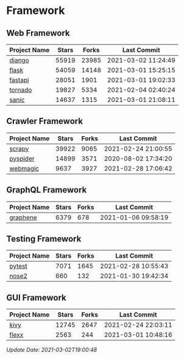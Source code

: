 # Framework

## Web Framework
| Project Name | Stars | Forks | Last Commit |
| ------------ | ----- | ----- | ----------- |
| [django](https://github.com/django/django) | 55919 | 23985 | 2021-03-02 11:24:49 |
| [flask](https://github.com/pallets/flask) | 54059 | 14148 | 2021-03-01 15:25:15 |
| [fastapi](https://github.com/tiangolo/fastapi) | 28051 | 1901 | 2021-03-01 19:02:33 |
| [tornado](https://github.com/tornadoweb/tornado) | 19827 | 5334 | 2021-02-04 02:40:24 |
| [sanic](https://github.com/sanic-org/sanic) | 14637 | 1315 | 2021-03-01 21:08:11 |

## Crawler Framework
| Project Name | Stars | Forks | Last Commit |
| ------------ | ----- | ----- | ----------- |
| [scrapy](https://github.com/scrapy/scrapy) | 39922 | 9065 | 2021-02-24 21:00:55 |
| [pyspider](https://github.com/binux/pyspider) | 14899 | 3571 | 2020-08-02 17:34:20 |
| [webmagic](https://github.com/code4craft/webmagic) | 9637 | 3927 | 2021-02-28 17:06:42 |

## GraphQL Framework
| Project Name | Stars | Forks | Last Commit |
| ------------ | ----- | ----- | ----------- |
| [graphene](https://github.com/graphql-python/graphene) | 6379 | 678 | 2021-01-06 09:58:19 |

## Testing Framework
| Project Name | Stars | Forks | Last Commit |
| ------------ | ----- | ----- | ----------- |
| [pytest](https://github.com/pytest-dev/pytest) | 7071 | 1645 | 2021-02-28 10:55:43 |
| [nose2](https://github.com/nose-devs/nose2) | 660 | 132 | 2021-01-30 19:42:34 |

## GUI Framework
| Project Name | Stars | Forks | Last Commit |
| ------------ | ----- | ----- | ----------- |
| [kivy](https://github.com/kivy/kivy) | 12745 | 2647 | 2021-02-24 22:03:11 |
| [flexx](https://github.com/flexxui/flexx) | 2563 | 244 | 2021-03-01 10:48:16 |

*Update Date: 2021-03-02T19:00:48*